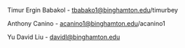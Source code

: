 Timur Ergin Babakol - tbabako1@binghamton.edu/timurbey

Anthony Canino - acanino1@binghamton.edu/acanino1

Yu David Liu - davidl@binghamton.edu
